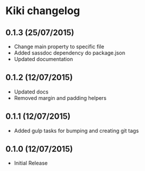 # Kiki changelog

## 0.1.3 (25/07/2015)
- Change main property to specific file
- Added sassdoc dependency do package.json
- Updated documentation

## 0.1.2 (12/07/2015)

- Updated docs
- Removed margin and padding helpers

## 0.1.1 (12/07/2015)

- Added gulp tasks for bumping and creating git tags

## 0.1.0 (12/07/2015)

- Initial Release